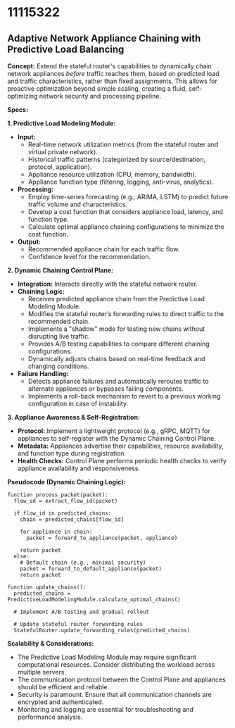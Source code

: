 # 11115322

## Adaptive Network Appliance Chaining with Predictive Load Balancing

**Concept:** Extend the stateful router's capabilities to dynamically chain network appliances *before* traffic reaches them, based on predicted load and traffic characteristics, rather than fixed assignments. This allows for proactive optimization beyond simple scaling, creating a fluid, self-optimizing network security and processing pipeline.

**Specs:**

**1. Predictive Load Modeling Module:**

*   **Input:**
    *   Real-time network utilization metrics (from the stateful router and virtual private network).
    *   Historical traffic patterns (categorized by source/destination, protocol, application).
    *   Appliance resource utilization (CPU, memory, bandwidth).
    *   Appliance function type (filtering, logging, anti-virus, analytics).
*   **Processing:**
    *   Employ time-series forecasting (e.g., ARIMA, LSTM) to predict future traffic volume and characteristics.
    *   Develop a cost function that considers appliance load, latency, and function type.
    *   Calculate optimal appliance chaining configurations to minimize the cost function.
*   **Output:**
    *   Recommended appliance chain for each traffic flow.
    *   Confidence level for the recommendation.

**2. Dynamic Chaining Control Plane:**

*   **Integration:** Interacts directly with the stateful network router.
*   **Chaining Logic:**
    *   Receives predicted appliance chain from the Predictive Load Modeling Module.
    *   Modifies the stateful router’s forwarding rules to direct traffic to the recommended chain.
    *   Implements a "shadow" mode for testing new chains without disrupting live traffic.
    *   Provides A/B testing capabilities to compare different chaining configurations.
    *   Dynamically adjusts chains based on real-time feedback and changing conditions.
*   **Failure Handling:**
    *   Detects appliance failures and automatically reroutes traffic to alternate appliances or bypasses failing components.
    *   Implements a roll-back mechanism to revert to a previous working configuration in case of instability.

**3. Appliance Awareness & Self-Registration:**

*   **Protocol:** Implement a lightweight protocol (e.g., gRPC, MQTT) for appliances to self-register with the Dynamic Chaining Control Plane.
*   **Metadata:** Appliances advertise their capabilities, resource availability, and function type during registration.
*   **Health Checks:** Control Plane performs periodic health checks to verify appliance availability and responsiveness.

**Pseudocode (Dynamic Chaining Logic):**

```
function process_packet(packet):
  flow_id = extract_flow_id(packet)
  
  if flow_id in predicted_chains:
    chain = predicted_chains[flow_id]
    
    for appliance in chain:
      packet = forward_to_appliance(packet, appliance)
      
    return packet
  else:
    # Default chain (e.g., minimal security)
    packet = forward_to_default_appliance(packet)
    return packet
  
function update_chains():
  predicted_chains = PredictiveLoadModelingModule.calculate_optimal_chains()
  
  # Implement A/B testing and gradual rollout
  
  # Update stateful router forwarding rules
  StatefulRouter.update_forwarding_rules(predicted_chains)
```

**Scalability & Considerations:**

*   The Predictive Load Modeling Module may require significant computational resources. Consider distributing the workload across multiple servers.
*   The communication protocol between the Control Plane and appliances should be efficient and reliable.
*   Security is paramount. Ensure that all communication channels are encrypted and authenticated.
*   Monitoring and logging are essential for troubleshooting and performance analysis.